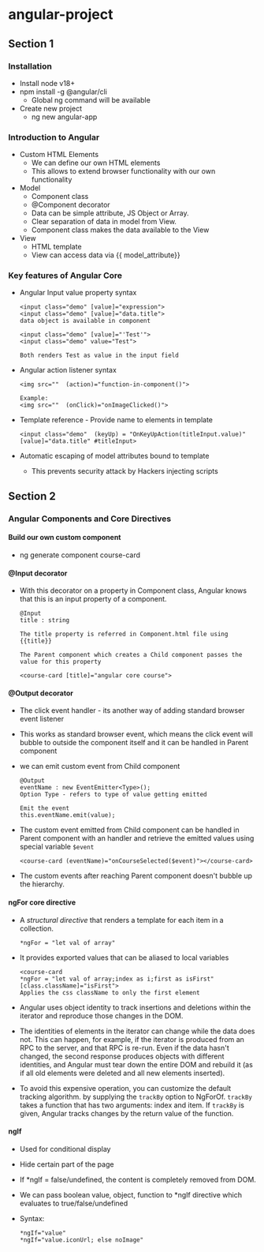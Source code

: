 # angular-project
## Section 1
### Installation
- Install node v18+
- npm install -g @angular/cli
    - Global ng command will be available
- Create new project
    - ng new angular-app

### Introduction to Angular
- Custom HTML Elements
    - We can define our own HTML elements
    - This allows to extend browser functionality with our own functionality
- Model
    - Component class
    - @Component decorator
    - Data can be simple attribute, JS Object or Array.
    - Clear separation of data in model from View.
    - Component class makes the data available to the View
- View
    - HTML template
    - View can access data via {{ model_attribute}}

### Key features of Angular Core
- Angular Input value property syntax
    ````
    <input class="demo" [value]="expression">
    <input class="demo" [value]="data.title">
    data object is available in component

    <input class="demo" [value]="'Test'">
    <input class="demo" value="Test">

    Both renders Test as value in the input field
    ````

- Angular action listener syntax
    ````
    <img src=""  (action)="function-in-component()">

    Example:
    <img src=""  (onClick)="onImageClicked()">
    ````
- Template reference - Provide name to elements in template
    ````
    <input class="demo"  (keyUp) = "OnKeyUpAction(titleInput.value)" [value]="data.title" #titleInput>
    ````

- Automatic escaping of model attributes bound to template
    - This prevents security attack by Hackers injecting scripts

    
## Section 2
### Angular Components and Core Directives
#### Build our own custom component
- ng generate component course-card

#### @Input decorator
- With this decorator on a property in Component class, Angular knows that this is an input property of a component.
    ````
    @Input
    title : string

    The title property is referred in Component.html file using {{title}}

    The Parent component which creates a Child component passes the value for this property

    <course-card [title]="angular core course">
    ````

#### @Output decorator
- The click event handler - its another way of adding standard browser event listener
- This works as standard browser event, which means the click event will bubble to outside the component itself and it can be handled in Parent component
- we can emit custom event from Child component
    ````
    @Output
    eventName : new EventEmitter<Type>();
    Option Type - refers to type of value getting emitted
    
    Emit the event
    this.eventName.emit(value);
    ````

- The custom event emitted from Child component can be handled in Parent component with an handler and retrieve the emitted values using special variable `$event`
    ````
    <course-card (eventName)="onCourseSelected($event)"></course-card>
    ````

- The custom events after reaching Parent component doesn't bubble up the hierarchy.

#### ngFor core directive
- A _structural directive_ that renders a template for each item in a collection.
    ````
    *ngFor = "let val of array"
    ````
- It provides exported values that can be aliased to local variables
    ````
    <course-card
    *ngFor = "let val of array;index as i;first as isFirst"
    [class.className]="isFirst">
    Applies the css className to only the first element
    ````

- Angular uses object identity to track insertions and deletions within the iterator and reproduce those changes in the DOM.
- The identities of elements in the iterator can change while the data does not. This can happen, for example, if the iterator is produced from an RPC to the server, and that RPC is re-run. Even if the data hasn't changed, the second response produces objects with different identities, and Angular must tear down the entire DOM and rebuild it (as if all old elements were deleted and all new elements inserted).

- To avoid this expensive operation, you can customize the default tracking algorithm. by supplying the `trackBy` option to NgForOf. `trackBy` takes a function that has two arguments: index and item. If `trackBy` is given, Angular tracks changes by the return value of the function.

#### ngIf
-   Used for conditional display 
-   Hide certain part of the page
-   If *ngIf = false/undefined, the content is completely removed from DOM.
-   We can pass boolean value, object, function to *ngIf directive which evaluates to true/false/undefined

-   Syntax:
    ````
    *ngIf="value"
    *ngIf="value.iconUrl; else noImage"
    ````